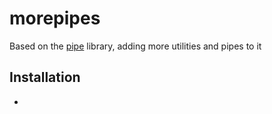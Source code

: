 # morepipes
Based on the [pipe](https://github.com/JulienPalard/Pipe) library, adding more utilities and pipes to it

## Installation
-